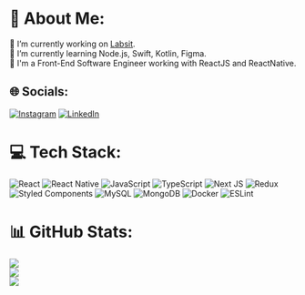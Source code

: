 # 💫 About Me:
🔭 I’m currently working on [Labsit](https://labsit.io/).<br>🌱 I’m currently learning Node.js, Swift, Kotlin, Figma.<br>💬 I'm a Front-End Software Engineer working with ReactJS and ReactNative.


## 🌐 Socials:
[![Instagram](https://img.shields.io/badge/Instagram-%23E4405F.svg?logo=Instagram&logoColor=white)](https://instagram.com/pedro.czago) [![LinkedIn](https://img.shields.io/badge/LinkedIn-%230077B5.svg?logo=linkedin&logoColor=white)](https://linkedin.com/in/pedro-de-camargo-zago) 

# 💻 Tech Stack:
![React](https://img.shields.io/badge/react-%2320232a.svg?style=flat&logo=react&logoColor=%2361DAFB) ![React Native](https://img.shields.io/badge/react_native-%2320232a.svg?style=flat&logo=react&logoColor=%2361DAFB) ![JavaScript](https://img.shields.io/badge/javascript-%23323330.svg?style=flat&logo=javascript&logoColor=%23F7DF1E) ![TypeScript](https://img.shields.io/badge/typescript-%23007ACC.svg?style=flat&logo=typescript&logoColor=white) ![Next JS](https://img.shields.io/badge/Next-black?style=flat&logo=next.js&logoColor=white) ![Redux](https://img.shields.io/badge/redux-%23593d88.svg?style=flat&logo=redux&logoColor=white) ![Styled Components](https://img.shields.io/badge/styled--components-DB7093?style=flat&logo=styled-components&logoColor=white) ![MySQL](https://img.shields.io/badge/mysql-%2300f.svg?style=flat&logo=mysql&logoColor=white) ![MongoDB](https://img.shields.io/badge/MongoDB-%234ea94b.svg?style=flat&logo=mongodb&logoColor=white) ![Docker](https://img.shields.io/badge/docker-%230db7ed.svg?style=flat&logo=docker&logoColor=white) ![ESLint](https://img.shields.io/badge/ESLint-4B3263?style=flat&logo=eslint&logoColor=white)
# 📊 GitHub Stats:
![](https://github-readme-stats.vercel.app/api?username=PedroZago&theme=dracula&hide_border=false&include_all_commits=true&count_private=true)<br/>
![](https://github-readme-streak-stats.herokuapp.com/?user=PedroZago&theme=dracula&hide_border=false)<br/>
![](https://github-readme-stats.vercel.app/api/top-langs/?username=PedroZago&theme=dracula&hide_border=false&include_all_commits=true&count_private=true&layout=compact)
